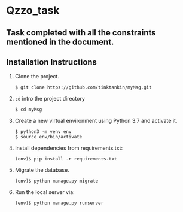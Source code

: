 # Qzzo_task
## Task completed with all the constraints mentioned in the document.
## Installation Instructions

1. Clone the project.
    ```shell
    $ git clone https://github.com/tinktankin/myMsg.git
    ```
2. `cd` intro the project directory
    ```shell
    $ cd myMsg
    ```
3. Create a new virtual environment using Python 3.7 and activate it.
    ```shell
    $ python3 -m venv env
    $ source env/bin/activate
    ```
4. Install dependencies from requirements.txt:
    ```shell
    (env)$ pip install -r requirements.txt
    ```
5. Migrate the database.
    ```shell
    (env)$ python manage.py migrate
    ```
6. Run the local server via:
    ```shell
    (env)$ python manage.py runserver

